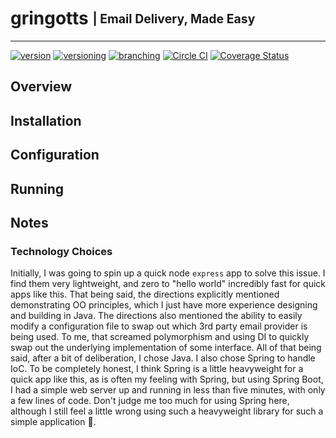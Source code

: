 # gringotts <sub><sup>| Email Delivery, Made Easy </sup></sub>

--------------------------------------------------------------------------------

[![version](http://img.shields.io/badge/version-v0.0.1-blue.svg)](#) [![versioning](http://img.shields.io/badge/versioning-semver-blue.svg)](http://semver.org/) [![branching](http://img.shields.io/badge/branching-github%20flow-blue.svg)](https://guides.github.com/introduction/flow/)
[![Circle CI](https://circleci.com/gh/jjwyse/gringotts.svg?style=shield)](https://circleci.com/gh/jjwyse/gringotts)
[![Coverage Status](https://coveralls.io/repos/github/jjwyse/gringotts/badge.svg)](https://coveralls.io/github/jjwyse/gringotts)

## Overview

## Installation

## Configuration

## Running

## Notes
### Technology Choices
Initially, I was going to spin up a quick node `express` app to solve this issue.  I find them very lightweight, and zero to "hello world" incredibly fast for quick apps like this.  That being said, the directions explicitly mentioned demonstrating OO principles, which I just have more experience designing and building in Java. The directions also mentioned the ability to easily modify a configuration file to swap out which 3rd party email provider is being used.  To me, that screamed polymorphism and using DI to quickly swap out the underlying implementation of some interface.  All of that being said, after a bit of deliberation, I chose Java.  I also chose Spring to handle IoC.  To be completely honest, I think Spring is a little heavyweight for a quick app like this, as is often my feeling with Spring, but using Spring Boot, I had a simple web server up and running in less than five minutes, with only a few lines of code.  Don't judge me too much for using Spring here, although I still feel a little wrong using such a heavyweight library for such a simple application 😬.

